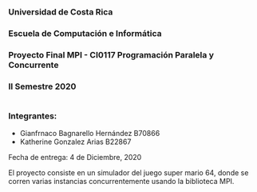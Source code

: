 ### Universidad de Costa Rica
### Escuela de Computación e Informática
### Proyecto Final MPI - CI0117 Programación Paralela y Concurrente
### II Semestre 2020
#
### Integrantes:
- Gianfrnaco Bagnarello Hernández B70866
- Katherine Gonzalez Arias B22867

Fecha de entrega: 4 de Diciembre, 2020

El proyecto consiste en un simulador del juego super mario 64, donde se corren varias instancias concurrentemente usando la biblioteca MPI.
